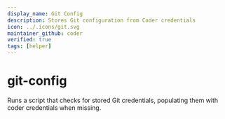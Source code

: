 ```yaml
---
display_name: Git Config
description: Stores Git configuration from Coder credentials
icon: ../.icons/git.svg
maintainer_github: coder
verified: true
tags: [helper]
---
```


# git-config

Runs a script that checks for stored Git credentials, populating them with coder credentials when missing. 